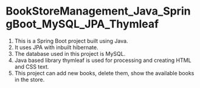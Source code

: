 # BookStoreManagement_Java_SpringBoot_MySQL_JPA_Thymleaf

1. This is a Spring Boot project built using Java. 
2. It uses JPA with inbuilt hibernate. 
3. The database used in this project is MySQL.
4. Java based library thymleaf is used for processing and creating HTML and CSS text.
5. This project can add new books, delete them, show the available books in the store.
